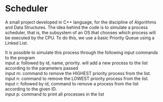 # Scheduler
 
A small project developed in C++ language, for the discipline of Algorithms and Data Structures. The idea behind the code is to simulate a process scheduler, that is, the subsystem of an OS that chooses which process will be executed by the CPU. To do this, we use a basic Priority Queue using a Linked List.

It is possible to simulate this process through the following input commands to the program <br />
input a: followed by id, name, priority. will add a new process to the list according to the parameters passed <br />
input m: command to remove the HIGHEST priority process from the list. <br />
input n: command to remove the LOWEST priority process from the list. <br />
input r: followed by id, command to remove a process from the list according to the given ID. <br />
input p: command to print all processes in the list <br />
